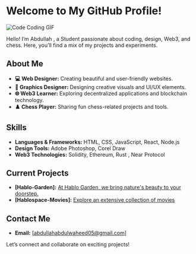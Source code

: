 # Welcome to My GitHub Profile!
![Code Coding GIF](https://media.tenor.com/images/4a45a3f1b90b605af5fa20235c65e620/tenor.gif)


Hello! I’m Abdullah , a Student passionate about coding, design, Web3, and chess. Here, you'll find a mix of my projects and experiments.

## About Me
- **💻 Web Designer:** Creating beautiful and user-friendly websites.
- **🎨 Graphics Designer:** Designing creative visuals and UI/UX elements.
- **🌐 Web3 Learner:** Exploring decentralized applications and blockchain technology.
- **♟️ Chess Player:** Sharing fun chess-related projects and tools.

## Skills
- **Languages & Frameworks:** HTML, CSS, JavaScript, React, Node.js
- **Design Tools:** Adobe Photoshop, Corel Draw
- **Web3 Technologies:** Solidity, Ethereum, Rust , Near Protocol

## Current Projects
- **[Hablo-Garden]:** [At Hablo Garden, we bring nature's beauty to your doorstep.](https://github.com/Habfrejo/Hablo-Garden)
- **[Hablospace-Movies]:** [Explore an extensive collection of movies](https://github.com/Habfrejo/Hablospace-Movies)

## Contact Me
- **Email:** [abdullahabdulwaheed05@gmail.com]

Let’s connect and collaborate on exciting projects!

